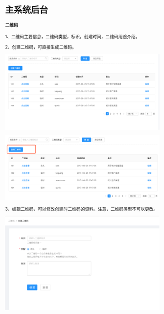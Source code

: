 # 主系统后台

#### 二维码

1、二维码主要信息，二维码类型，标识，创建时间，二维码用途介绍。

2、创建二维码，可直接生成二维码。

![](./images/code_zhang_1.png)

![](./images/code_zhang_2.png)



3、编辑二维码，可以修改创建时二维码的资料。注意，二维码类型不可以更改。

![](./images/code_zhang_3.png)